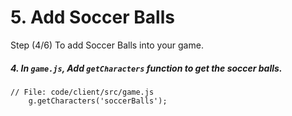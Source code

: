 # 5. Add Soccer Balls

Step (4/6) To add Soccer Balls into your game.

##### 4. In `game.js`, Add `getCharacters` function to get the soccer balls.

```
// File: code/client/src/game.js
	g.getCharacters('soccerBalls');
```
